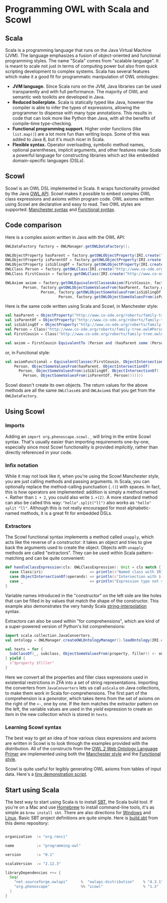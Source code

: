 # Programming OWL with Scala and Scowl

## Scala
Scala is a programming language that runs on the Java Virtual Machine (JVM). The language emphasizes a fusion of object-oriented and functional programming styles. The name "Scala" comes from "scalable language". It is meant to scale not just in terms of computing power but also from quick scripting development to complex systems. Scala has several features which make it a good fit for programmatic manipulation of OWL ontologies:

- **JVM language.** Since Scala runs on the JVM, Java libraries can be used transparently and with full performance. The majority of OWL and semantic web toolkits are developed in Java.
- **Reduced boilerplate.** Scala is statically typed like Java, however the compiler is able to infer the types of expressions, allowing the programmer to dispense with many type annotations. This results in code that can look more like Python than Java, with all the benefits of compile-time type-checking.
- **Functional programming support.** Higher order functions (like `list.map()`) are a lot more fun than writing loops. Some of this was added to Java 8, but it's much nicer in Scala.
- **Flexible syntax.** Operator overloading, symbolic method names, optional parentheses, implicit arguments, and other features make Scala a powerful language for constructing libraries which act like embedded domain-specific languages (DSLs).

## Scowl
Scowl is an OWL DSL implemented in Scala. It wraps functionality provided by the Java [OWL API](http://owlapi.sourceforge.net). Scowl makes it possible to embed complex OWL class expressions and axioms within program code. OWL axioms written using Scowl are declarative and easy to read. Two OWL styles are supported: [Manchester syntax](https://www.w3.org/TR/owl2-manchester-syntax/) and [Functional syntax](https://www.w3.org/TR/owl2-syntax/).

## Code comparison
Here is a complex axiom written in Java with the OWL API:

```java
OWLDataFactory factory = OWLManager.getOWLDataFactory();

OWLObjectProperty hasParent = factory.getOWLObjectProperty(IRI.create("http://www.co-ode.org/roberts/family-tree.owl#hasParent"));
OWLObjectProperty isParentOf = factory.getOWLObjectProperty(IRI.create("http://www.co-ode.org/roberts/family-tree.owl#isParentOf"));
OWLObjectProperty isSiblingOf = factory.getOWLObjectProperty(IRI.create("http://www.co-ode.org/roberts/family-tree.owl#isSiblingOf"));
OWLClass Person = factory.getOWLClass(IRI.create("http://www.co-ode.org/roberts/family-tree.owl#Person"));
OWLClass FirstCousin = factory.getOWLClass(IRI.create("http://www.co-ode.org/roberts/family-tree.owl#FirstCousin"));

OWLAxiom axiom = factory.getOWLEquivalentClassesAxiom(FirstCousin, factory.getOWLObjectIntersectionOf(
        Person, factory.getOWLObjectSomeValuesFrom(hasParent, factory.getOWLObjectIntersectionOf(
                Person, factory.getOWLObjectSomeValuesFrom(isSiblingOf, factory.getOWLObjectIntersectionOf(
                        Person, factory.getOWLObjectSomeValuesFrom(isParentOf, Person)))))));
```

Here is the same code written using Scala and Scowl, in Manchester style:

```scala
val hasParent = ObjectProperty("http://www.co-ode.org/roberts/family-tree.owl#hasParent")
val isParentOf = ObjectProperty("http://www.co-ode.org/roberts/family-tree.owl#isParentOf")
val isSiblingOf = ObjectProperty("http://www.co-ode.org/roberts/family-tree.owl#isSiblingOf")
val Person = Class("http://www.co-ode.org/roberts/family-tree.owl#Person")
val FirstCousin = Class("http://www.co-ode.org/roberts/family-tree.owl#FirstCousin")

val axiom = FirstCousin EquivalentTo (Person and (hasParent some (Person and (isSiblingOf some (Person and (isParentOf some Person))))))
```
or, in Functional style:

```scala
val axiomFunctional = EquivalentClasses(FirstCousin, ObjectIntersectionOf(
    Person, ObjectSomeValuesFrom(hasParent, ObjectIntersectionOf(
      Person, ObjectSomeValuesFrom(isSiblingOf, ObjectIntersectionOf(
        Person, ObjectSomeValuesFrom(isParentOf, Person)))))))
```

Scowl doesn't create its own objects. The return values for the above methods are all the same `OWLClass`es and `OWLAxiom`s that you get from the `OWLDataFactory`.

## Using Scowl
### Imports
Adding an `import org.phenoscape.scowl._` will bring in the entire Scowl syntax. That's usually easier than importing requirements one-by-one, especially since most Scowl functionality is provided *implicitly*, rather than directly referenced in your code.

### Infix notation
While it may not look like it, when you're using the Scowl Manchester style, you are just calling methods and passing arguments. In Scala, you can optionally replace the method-calling punctuation (`.()`) with spaces. In fact, this is how operators are implemented: addition is simply a method named `+`. Rather than `1 + 2`, you could also write `1.+(2)`. A more standard method can also be called this way: `"hello".split("ll")` also works as `"hello" split "ll"`. Although this is not really encouraged for most alphabetic-named methods, it is a great fit for embedded DSLs.

### Extractors
The Scowl functional syntax implements a method called `unapply`, which acts like the reverse of a constructor: it takes an object and tries to give back the arguments used to create the object. Objects with `unapply` methods are called "extractors". They can be used within Scala pattern-matching and can be quite convenient:

```scala
def handleClassExpression(cls: OWLClassExpression): Unit = cls match {
  case Class(iri)                     => println(s"Named class with IRI $iri")
  case ObjectIntersectionOf(operands) => println(s"Intersection with ${operands.size} operands")
  case _                              => println("Expression type not supported")
}
```

Variable names introduced in the "constructor" on the left side are like holes that can be filled in by values that match the shape of the constructor. This example also demonstrates the very handy Scala [string-interpolation](http://docs.scala-lang.org/overviews/core/string-interpolation.html) syntax.

Extractors can also be used within "for comprehensions", which are kind of a super-powered version of Python's list comprehensions:

```scala
import scala.collection.JavaConverters._
val ontology = OWLManager.createOWLOntologyManager().loadOntology(IRI.create("http://purl.obolibrary.org/obo/zfa.owl"))

val texts = for {
  SubClassOf(_, subclass, ObjectSomeValuesFrom(property, filler)) <- ontology.getAxioms().asScala
} yield {
  s"$property $filler"
}
```

Here we convert all the properties and filler class expressions used in existential restrictions in ZFA into a set of string representations. Importing the converters from `JavaConverters` lets us call `asScala` on Java collections, to make them work in Scala for-comprehensions. The first part of the comprehension is a *generator*, which takes items from the set of axioms on the right of the `<-`, one by one. If the item matches the extractor pattern on the left, the variable values are used in the *yield* expression to create an item in the new collection which is stored in `texts`.

### Learning Scowl syntax
The best way to get an idea of how various class expressions and axioms are written in Scowl is to look through the examples provided with the distribution. All of the constructs from the [OWL 2 Web Ontology Language Primer](https://www.w3.org/TR/owl2-primer/) are implemented using both the [Manchester style](https://github.com/phenoscape/scowl/blob/master/src/main/scala/org/phenoscape/scowl/example/OWL2PrimerManchester.scala) and the [Functional style](https://github.com/phenoscape/scowl/blob/master/src/main/scala/org/phenoscape/scowl/example/OWL2PrimerFunctional.scala).

Scowl is quite useful for legibly generating OWL axioms from tables of input data. Here's a [tiny demonstration script](https://github.com/balhoff/programming-owl/blob/master/src/main/scala/org/renci/owl/ConvertTableToOWL.scala).

## Start using Scala
The best way to start using Scala is to install [SBT](http://www.scala-sbt.org), the Scala build tool. If you're on a Mac and use [Homebrew](https://brew.sh) to install command-line tools, it's as simple as `brew install sbt`. There are also directions for [Windows](http://www.scala-sbt.org/1.x/docs/Installing-sbt-on-Windows.html) and [Linux](http://www.scala-sbt.org/1.x/docs/Installing-sbt-on-Linux.html). Basic SBT project definitions are quite simple. Here is [build.sbt](https://github.com/balhoff/programming-owl/blob/master/build.sbt) from this demo repository:

```scala

organization  := "org.renci"

name          := "programming-owl"

version       := "0.1"

scalaVersion  := "2.12.3"

libraryDependencies ++= {
  Seq(
    "net.sourceforge.owlapi"      %  "owlapi-distribution"    % "4.3.1",
    "org.phenoscape"              %% "scowl"                  % "1.3"
  )
}

```
